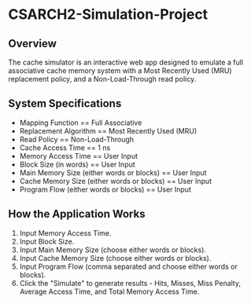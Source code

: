 # CSARCH2-Simulation-Project
## Overview
The cache simulator is an interactive web app designed to emulate a full associative cache memory system with a Most Recently Used (MRU) replacement policy, and a Non-Load-Through read policy.

## System Specifications
* Mapping Function == Full Associative
* Replacement Algorithm == Most Recently Used (MRU)
* Read Policy == Non-Load-Through
* Cache Access Time == 1 ns
* Memory Access Time == User Input
* Block Size (in words) == User Input
* Main Memory Size (either words or blocks) == User Input
* Cache Memory Size (either words or blocks) == User Input
* Program Flow (either words or blocks) == User Input

## How the Application Works
1. Input Memory Access Time.
2. Input Block Size.
3. Input Main Memory Size (choose either words or blocks).
4. Input Cache Memory Size (choose either words or blocks).
5. Input Program Flow (comma separated and choose either words or blocks).
6. Click the "Simulate" to generate results - Hits, Misses, Miss Penalty, Average Access Time, and Total Memory Access Time.

